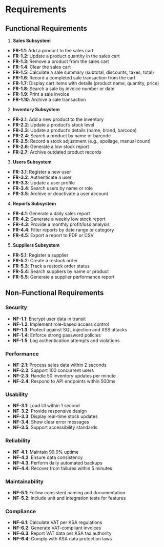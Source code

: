 # Requirements

## Functional Requirements

1. **Sales Subsystem**
- **FR-1.1**: Add a product to the sales cart
- **FR-1.2**: Update a product quantity in the sales cart
- **FR-1.3**: Remove a product from the sales cart
- **FR-1.4**: Clear the sales cart
- **FR-1.5**: Calculate a sale summary (subtotal, discounts, taxes, total)
- **FR-1.6**: Record a completed sale transaction from the cart
- **FR-1.7**: Display cart items with details (product name, quantity, price)
- **FR-1.8**: Search a sale by invoice number or date
- **FR-1.9**: Print a sale invoice
- **FR-1.10**: Archive a sale transaction

2. **Inventory Subsystem**
- **FR-2.1**: Add a new product to the inventory
- **FR-2.2**: Update a product’s stock level
- **FR-2.3**: Update a product’s details (name, brand, barcode)
- **FR-2.4**: Search a product by name or barcode
- **FR-2.5**: Record a stock adjustment (e.g., spoilage, manual count)
- **FR-2.6**: Generate a low stock report
- **FR-2.7**: Archive outdated product records

3. **Users Subsystem**
- **FR-3.1**: Register a new user
- **FR-3.2**: Authenticate a user
- **FR-3.3**: Update a user profile
- **FR-3.4**: Search users by name or role
- **FR-3.5**: Archive or deactivate a user account

4. **Reports Subsystem**
- **FR-4.1**: Generate a daily sales report
- **FR-4.2**: Generate a weekly low stock report
- **FR-4.3**: Provide a monthly profit/loss analysis
- **FR-4.4**: Filter reports by date range or category
- **FR-4.5**: Export a report to PDF or CSV

5. **Suppliers Subsystem**
- **FR-5.1**: Register a supplier
- **FR-5.2**: Create a restock order
- **FR-5.3**: Track a restock order status
- **FR-5.4**: Search suppliers by name or product
- **FR-5.5**: Generate a supplier performance report

## Non-Functional Requirements

### Security
- **NF-1.1**: Encrypt user data in transit
- **NF-1.2**: Implement role-based access control
- **NF-1.3**: Protect against SQL injection and XSS attacks
- **NF-1.4**: Enforce strong password policies
- **NF-1.5**: Log authentication attempts and violations

### Performance
- **NF-2.1**: Process sales data within 2 seconds
- **NF-2.2**: Support 100 concurrent users
- **NF-2.3**: Handle 50 inventory updates per minute
- **NF-2.4**: Respond to API endpoints within 500ms

### Usability
- **NF-3.1**: Load UI within 1 second
- **NF-3.2**: Provide responsive design
- **NF-3.3**: Display real-time stock updates
- **NF-3.4**: Show clear error messages
- **NF-3.5**: Support accessibility standards

### Reliability
- **NF-4.1**: Maintain 99.9% uptime
- **NF-4.2**: Ensure data consistency
- **NF-4.3**: Perform daily automated backups
- **NF-4.4**: Recover from failures within 5 minutes

### Maintainability
- **NF-5.1**: Follow consistent naming and documentation
- **NF-5.2**: Include unit and integration tests for features

### Compliance
- **NF-6.1**: Calculate VAT per KSA regulations
- **NF-6.2**: Generate VAT-compliant invoices
- **NF-6.3**: Report VAT data per KSA tax authority
- **NF-6.4**: Comply with KSA data protection laws
